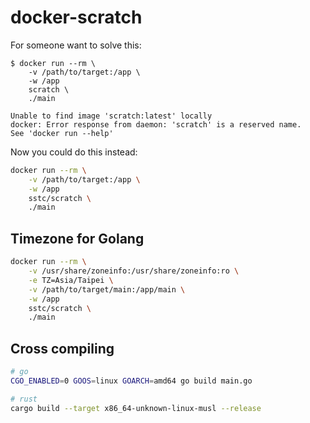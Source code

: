 # docker-scratch

For someone want to solve this:

```console
$ docker run --rm \
    -v /path/to/target:/app \
    -w /app
    scratch \
    ./main

Unable to find image 'scratch:latest' locally
docker: Error response from daemon: 'scratch' is a reserved name.
See 'docker run --help'
```

Now you could do this instead:

```bash
docker run --rm \
    -v /path/to/target:/app \
    -w /app
    sstc/scratch \
    ./main
```

## Timezone for Golang

```bash
docker run --rm \
    -v /usr/share/zoneinfo:/usr/share/zoneinfo:ro \
    -e TZ=Asia/Taipei \
    -v /path/to/target/main:/app/main \
    -w /app
    sstc/scratch \
    ./main
```

## Cross compiling

```bash
# go
CGO_ENABLED=0 GOOS=linux GOARCH=amd64 go build main.go

# rust
cargo build --target x86_64-unknown-linux-musl --release
```

